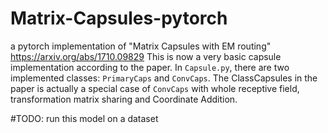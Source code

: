 # Matrix-Capsules-pytorch
a pytorch implementation of "Matrix Capsules with EM routing" https://arxiv.org/abs/1710.09829
This is now a very basic capsule implementation according to the paper.
In ```Capsule.py```, there are two implemented classes: ```PrimaryCaps``` and ```ConvCaps```.
The ClassCapsules in the paper is actually a special case of ```ConvCaps``` with whole receptive field, transformation matrix sharing and Coordinate Addition.

#TODO:
run this model on a dataset

